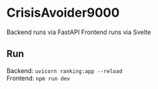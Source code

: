 # CrisisAvoider9000


Backend runs via FastAPI
Frontend runs via Svelte

## Run

Backend: `uvicorn ranking:app --reload` \
Frontend: `npm run dev`